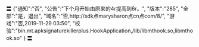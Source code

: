 〓
{"通知":"否",
"公告":"下个月开始由原来的4r提高到6r。",
"版本":"285",
"全部":"是，退出",
"域名":"否,http://sdk点marysharon点cn点com/8/",
"游戏":"否,2019-11-29 03:50",
"校验":"bin.mt.apksignaturekillerplus.HookApplication,/lib/libmthook.so,libmthook.so"
}
〓
